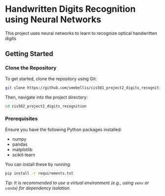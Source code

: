 # Handwritten Digits Recognition using Neural Networks

This project uses neural networks to learn to recognize optical handwritten digits

## Getting Started

### Clone the Repository

To get started, clone the repository using Git:

```bash
git clone https://github.com/smebellis/cis581_project2_digits_recognition.git
```

Then, navigate into the project directory:

```bash
cd cis582_project2_digits_recognition
```

### Prerequisites

Ensure you have the following Python packages installed:
- numpy
- pandas
- matplotlib
- scikit-learn

You can install these by running:

```bash
pip install -r requirements.txt
```

*Tip: It is recommended to use a virtual environment (e.g., using `venv` or `conda`) for dependency isolation.*

